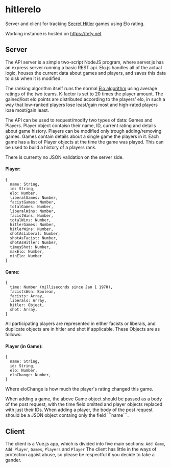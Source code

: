# hitlerelo
Server and client for tracking [Secret Hitler](https://www.secrethitler.com/) games using Elo rating.

Working instance is hosted on https://tefy.net



## Server

The API server is a simple two-script NodeJS program, where server.js has an express server running a basic REST api. Elo.js handles all of the actual logic, houses
the current data about games and players, and saves this data to disk when it is modified. 

The ranking algorithm itself runs the normal [Elo algorithm](https://en.wikipedia.org/wiki/Elo_rating_system)
using average ratings of the two teams. K-factor is set to 20 times the player amount. The gained/lost elo points are distributed according to the players' elo, in such a way that
low-ranked players lose least/gain most and high-rated players lose most/gain least.

The API can be used to request/modify two types of data: Games and Players. Player object contaisn their name, ID, current rating and details about game history.
Players can be modified only trough adding/removing games. Games contain details about a single
game the players in it. Each game has a list of Player objects at the time the game was played. This can be used to build a history of a players rank.

There is currenty no JSON validation on the server side.

#### Player:
```
{
  name: String,
  id: String,
  elo: Number,
  liberalGames: Number,
  facistGames: Number,
  totalGames: Number, 
  liberalWins: Number,
  facistWins: Number,
  totalWins: Number,
  hitlerGames: Number,
  hitlerWins: Number,
  shotAsLiberal: Number,
  shotAsFacist: Number,
  shotAsHitler: Number,
  timesShot: Number,
  maxElo: Number,
  minElo: Number
}
```

#### Game:
```
{
  time: Number (milliseconds since Jan 1 1970),
  facistsWon: Boolean,
  facists: Array,
  liberals: Array,
  hitler: Object,
  shot: Array,
}
```
All participating players are represented in either facists or liberals, and duplicate objects are in hitler and shot if applicable. These Objects are as follows:

#### Player (in Game):
```
{
  name: String,
  id: String,
  elo: Number,
  eloChange: Number,
}
```
Where eloChange is how much the player's rating changed this game.

When adding a game, the above Game object should be passed as a body of the post  request, with the time field omitted and player objects replaced with just their IDs.
When adding a player, the body of the post request should be a JSON object containg only the field ´´´name´´´.
## Client

The client is a Vue.js app, which is divided into five main sections: `Add Game`, `Add Player`, `Games`, `Players` and `Player` The client has
little in the ways of protection agaist abuse, so please be respectful if you decide to take a gander.
